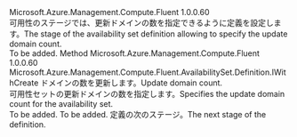 <Type Name="IWithUpdateDomainCount" FullName="Microsoft.Azure.Management.Compute.Fluent.AvailabilitySet.Definition.IWithUpdateDomainCount">
  <TypeSignature Language="C#" Value="public interface IWithUpdateDomainCount" />
  <TypeSignature Language="ILAsm" Value=".class public interface auto ansi abstract IWithUpdateDomainCount" />
  <TypeSignature Language="DocId" Value="T:Microsoft.Azure.Management.Compute.Fluent.AvailabilitySet.Definition.IWithUpdateDomainCount" />
  <TypeSignature Language="VB.NET" Value="Public Interface IWithUpdateDomainCount" />
  <TypeSignature Language="F#" Value="type IWithUpdateDomainCount = interface" />
  <AssemblyInfo>
    <AssemblyName>Microsoft.Azure.Management.Compute.Fluent</AssemblyName>
    <AssemblyVersion>1.0.0.60</AssemblyVersion>
  </AssemblyInfo>
  <Interfaces />
  <Docs>
    <summary>
            <span data-ttu-id="b6582-101">可用性のステージでは、更新ドメインの数を指定できるように定義を設定します。</span><span class="sxs-lookup"><span data-stu-id="b6582-101">The stage of the availability set definition allowing to specify the update domain count.</span></span>
            </summary>
    <remarks>To be added.</remarks>
  </Docs>
  <Members>
    <Member MemberName="WithUpdateDomainCount">
      <MemberSignature Language="C#" Value="public Microsoft.Azure.Management.Compute.Fluent.AvailabilitySet.Definition.IWithCreate WithUpdateDomainCount (int updateDomainCount);" />
      <MemberSignature Language="ILAsm" Value=".method public hidebysig newslot virtual instance class Microsoft.Azure.Management.Compute.Fluent.AvailabilitySet.Definition.IWithCreate WithUpdateDomainCount(int32 updateDomainCount) cil managed" />
      <MemberSignature Language="DocId" Value="M:Microsoft.Azure.Management.Compute.Fluent.AvailabilitySet.Definition.IWithUpdateDomainCount.WithUpdateDomainCount(System.Int32)" />
      <MemberSignature Language="VB.NET" Value="Public Function WithUpdateDomainCount (updateDomainCount As Integer) As IWithCreate" />
      <MemberSignature Language="F#" Value="abstract member WithUpdateDomainCount : int -&gt; Microsoft.Azure.Management.Compute.Fluent.AvailabilitySet.Definition.IWithCreate" Usage="iWithUpdateDomainCount.WithUpdateDomainCount updateDomainCount" />
      <MemberType>Method</MemberType>
      <AssemblyInfo>
        <AssemblyName>Microsoft.Azure.Management.Compute.Fluent</AssemblyName>
        <AssemblyVersion>1.0.0.60</AssemblyVersion>
      </AssemblyInfo>
      <ReturnValue>
        <ReturnType>Microsoft.Azure.Management.Compute.Fluent.AvailabilitySet.Definition.IWithCreate</ReturnType>
      </ReturnValue>
      <Parameters>
        <Parameter Name="updateDomainCount" Type="System.Int32" />
      </Parameters>
      <Docs>
        <param name="updateDomainCount"><span data-ttu-id="b6582-102">ドメインの数を更新します。</span><span class="sxs-lookup"><span data-stu-id="b6582-102">Update domain count.</span></span></param>
        <summary>
            <span data-ttu-id="b6582-103">可用性セットの更新ドメインの数を指定します。</span><span class="sxs-lookup"><span data-stu-id="b6582-103">Specifies the update domain count for the availability set.</span></span>
            </summary>
        <returns>To be added.</returns>
        <remarks>To be added.</remarks>
        <return><span data-ttu-id="b6582-104">定義の次のステージ。</span><span class="sxs-lookup"><span data-stu-id="b6582-104">The next stage of the definition.</span></span></return>
      </Docs>
    </Member>
  </Members>
</Type>
